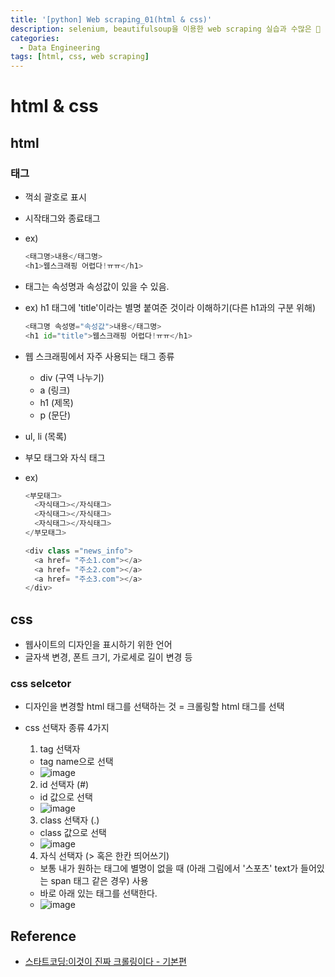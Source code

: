 ```yaml
---
title: '[python] Web scraping_01(html & css)'
description: selenium, beautifulsoup을 이용한 web scraping 실습과 수많은 🔨
categories: 
  - Data Engineering
tags: [html, css, web scraping]
---
```

# html & css

## html
### 태그
  - 꺽쇠 괄호로 표시

  - 시작태그와 종료태그

  - ex)
    ```python
    <태그명>내용</태그명>
    <h1>웹스크래핑 어렵다!ㅠㅠ</h1>
    ```
  
  
  
  - 태그는 속성명과 속성값이 있을 수 있음.

  - ex) h1 태그에 'title'이라는 별명 붙여준 것이라 이해하기(다른 h1과의 구분 위해)
    ```python
    <태그명 속성명="속성값">내용</태그명>
    <h1 id="title">웹스크래핑 어렵다!ㅠㅠ</h1>
    ```
    
    
    
  - 웹 스크래핑에서 자주 사용되는 태그 종류
    
    - div (구역 나누기)
    - a (링크)
    - h1 (제목)
    - p (문단)
  - ul, li (목록)
  
  
  
  - 부모 태그와 자식 태그

  - ex) 
    ```python
    <부모태그>
      <자식태그></자식태그>
      <자식태그></자식태그>
      <자식태그></자식태그>
    </부모태그>
    
    <div class ="news_info">
      <a href= "주소1.com"></a>
      <a href= "주소2.com"></a>
      <a href= "주소3.com"></a>
    </div>
    ```
    
    
## css
  - 웹사이트의 디자인을 표시하기 위한 언어
  - 글자색 변경, 폰트 크기, 가로세로 길이 변경 등

### css selcetor
- 디자인을 변경할 html 태그를 선택하는 것 = 크롤링할 html 태그를 선택

- css 선택자 종류 4가지
  
  
  
  1) tag 선택자
    - tag name으로 선택
    - ![image](https://user-images.githubusercontent.com/74661937/140466279-f748f320-c3b8-4f63-972e-32349fb458d5.png)
  
  
  
  
  2) id 선택자 (#)
  
    - id 값으로 선택 
    - ![image](https://user-images.githubusercontent.com/74661937/140466355-2ff88cee-a45a-4a9f-a212-e81c105fb646.png)




    3) class 선택자 (.)

    - class 값으로 선택
    - ![image](https://user-images.githubusercontent.com/74661937/140466424-1d3d249f-f6bd-4efe-809a-f89c4c9e7c17.png)




    4) 자식 선택자 (> 혹은 한칸 띄어쓰기)

    - 보통 내가 원하는 태그에 별명이 없을 때 (아래 그림에서 '스포츠' text가 들어있는 span 태그 같은 경우) 사용
    - 바로 아래 있는 태그를 선택한다.
    - ![image](https://user-images.githubusercontent.com/74661937/140466615-b92b3806-7dd3-425d-92ef-2b5537f372ad.png)



## Reference

- [스타트코딩:이것이 진짜 크롤링이다 - 기본편](https://www.inflearn.com/course/%ED%8C%8C%EC%9D%B4%EC%8D%AC-%ED%81%AC%EB%A1%A4%EB%A7%81-%EA%B8%B0%EC%B4%88/)
